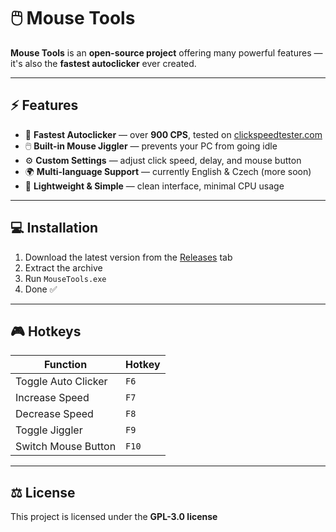 # 🖱️ Mouse Tools

**Mouse Tools** is an **open-source project** offering many powerful features — it's also the **fastest autoclicker** ever created.

---

## ⚡ Features

- 🚀 **Fastest Autoclicker** — over **900 CPS**, tested on [clickspeedtester.com](https://clickspeedtester.com/)  
- 🖱️ **Built-in Mouse Jiggler** — prevents your PC from going idle  
- ⚙️ **Custom Settings** — adjust click speed, delay, and mouse button  
- 🌍 **Multi-language Support** — currently English & Czech (more soon)  
- 🧠 **Lightweight & Simple** — clean interface, minimal CPU usage  

---

## 💻 Installation

1. Download the latest version from the [Releases](../../releases) tab  
2. Extract the archive  
3. Run `MouseTools.exe`  
4. Done ✅  

---

## 🎮 Hotkeys

| Function | Hotkey |
|-----------|--------|
| Toggle Auto Clicker | `F6` |
| Increase Speed | `F7` |
| Decrease Speed | `F8` |
| Toggle Jiggler | `F9` |
| Switch Mouse Button | `F10` |

---

## ⚖️ License

This project is licensed under the **GPL-3.0 license**
